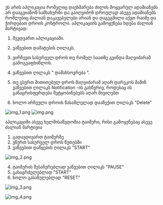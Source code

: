 ეს არის აპლიკაცია რომელიც დაეხმარება ძილის მოყვარულ ადამიანებს არ დააგვიანონ სამსახურში და გაიღვიძონ დროულად ასევე ადამიანებს რომლებიც ძალიან დაკავებულები არიან და დაგეგმილი აქვთ რაიმე და ჭირდებათ დროის კონტროლი.
აპლიკაციის გამოყენება ხდება ძალიან მარტივად:
1) შევდვართ აპლიკაციაში.
2) ვაწვებით დამატების ღილაკს.
3) ვირჩევთ სასურველ დროს თუ რომელ საათზე გვინდა მაღვიძარამ გამოგვაფხიზლოს.
4) ვაწვებით ღილაკს " დამახსოვრება ".

5) თუ გსურთ მითითებულ დროს მაღვიძარამ აღარ დარეკოს მაშინ ვაწვებით ღილაკს Notification -ის გასწვრივ, როდესაც ის განაცრისფერდება შეტყობინებებს აღარ მივიღებთ
6) ხოლო არჩეული დროის წასაშლელად დააწექით ღილაკს "Delete"


![img_1.png](img_1.png) ![img.png](img.png)


აპლიკაციში ასევე ხელმისაწვდომია ტაიმერი, რისი გამოყენებაც ასევე ძალიან მარტივია

1) გადავდივართ ტაიმერზე
2) ვწერთ სასურველ დროს წუთებში
3) ვაწვებით დაწყების ღილაკს "START"

![img_2.png](img_2.png)

4) ტაიმერის შესაჩერებლად ვაწვებით ღილაკს "PAUSE"
5) გასაგრძელებლად "START"
6) ხოლო გასანულებლად "RESET"

![img_3.png](img_3.png)

![img_4.png](img_4.png)